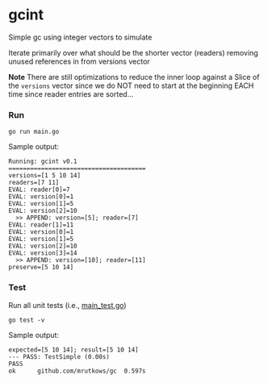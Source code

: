 # gcint

Simple gc using integer vectors to simulate

Iterate primarily over what should be the shorter vector (readers) removing unused references in from versions vector

**Note** There are still optimizations to reduce the inner loop against a Slice of the `versions` vector since we do NOT need to start at the beginning EACH time since reader entries are sorted...

### Run 

```shell
go run main.go
```

Sample output:
```shell
Running: gcint v0.1
======================================
versions=[1 5 10 14]
readers=[7 11]
EVAL: reader[0]=7
EVAL: version[0]=1
EVAL: version[1]=5
EVAL: version[2]=10
  >> APPEND: version=[5]; reader=[7]
EVAL: reader[1]=11
EVAL: version[0]=1
EVAL: version[1]=5
EVAL: version[2]=10
EVAL: version[3]=14
  >> APPEND: version=[10]; reader=[11]
preserve=[5 10 14]
```


### Test

Run all unit tests (i.e., [main_test.go](./main_test.go))

```
go test -v
```

Sample output:
```shell
expected=[5 10 14]; result=[5 10 14]
--- PASS: TestSimple (0.00s)
PASS
ok  	github.com/mrutkows/gc	0.597s

```
